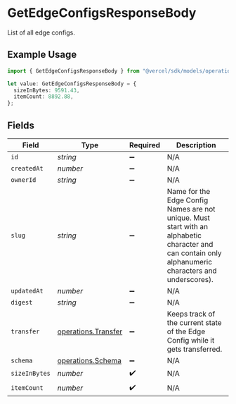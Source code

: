 # GetEdgeConfigsResponseBody

List of all edge configs.

## Example Usage

```typescript
import { GetEdgeConfigsResponseBody } from "@vercel/sdk/models/operations/getedgeconfigs.js";

let value: GetEdgeConfigsResponseBody = {
  sizeInBytes: 9591.43,
  itemCount: 8892.88,
};
```

## Fields

| Field                                                                                                                                                 | Type                                                                                                                                                  | Required                                                                                                                                              | Description                                                                                                                                           |
| ----------------------------------------------------------------------------------------------------------------------------------------------------- | ----------------------------------------------------------------------------------------------------------------------------------------------------- | ----------------------------------------------------------------------------------------------------------------------------------------------------- | ----------------------------------------------------------------------------------------------------------------------------------------------------- |
| `id`                                                                                                                                                  | *string*                                                                                                                                              | :heavy_minus_sign:                                                                                                                                    | N/A                                                                                                                                                   |
| `createdAt`                                                                                                                                           | *number*                                                                                                                                              | :heavy_minus_sign:                                                                                                                                    | N/A                                                                                                                                                   |
| `ownerId`                                                                                                                                             | *string*                                                                                                                                              | :heavy_minus_sign:                                                                                                                                    | N/A                                                                                                                                                   |
| `slug`                                                                                                                                                | *string*                                                                                                                                              | :heavy_minus_sign:                                                                                                                                    | Name for the Edge Config Names are not unique. Must start with an alphabetic character and can contain only alphanumeric characters and underscores). |
| `updatedAt`                                                                                                                                           | *number*                                                                                                                                              | :heavy_minus_sign:                                                                                                                                    | N/A                                                                                                                                                   |
| `digest`                                                                                                                                              | *string*                                                                                                                                              | :heavy_minus_sign:                                                                                                                                    | N/A                                                                                                                                                   |
| `transfer`                                                                                                                                            | [operations.Transfer](../../models/operations/transfer.md)                                                                                            | :heavy_minus_sign:                                                                                                                                    | Keeps track of the current state of the Edge Config while it gets transferred.                                                                        |
| `schema`                                                                                                                                              | [operations.Schema](../../models/operations/schema.md)                                                                                                | :heavy_minus_sign:                                                                                                                                    | N/A                                                                                                                                                   |
| `sizeInBytes`                                                                                                                                         | *number*                                                                                                                                              | :heavy_check_mark:                                                                                                                                    | N/A                                                                                                                                                   |
| `itemCount`                                                                                                                                           | *number*                                                                                                                                              | :heavy_check_mark:                                                                                                                                    | N/A                                                                                                                                                   |
